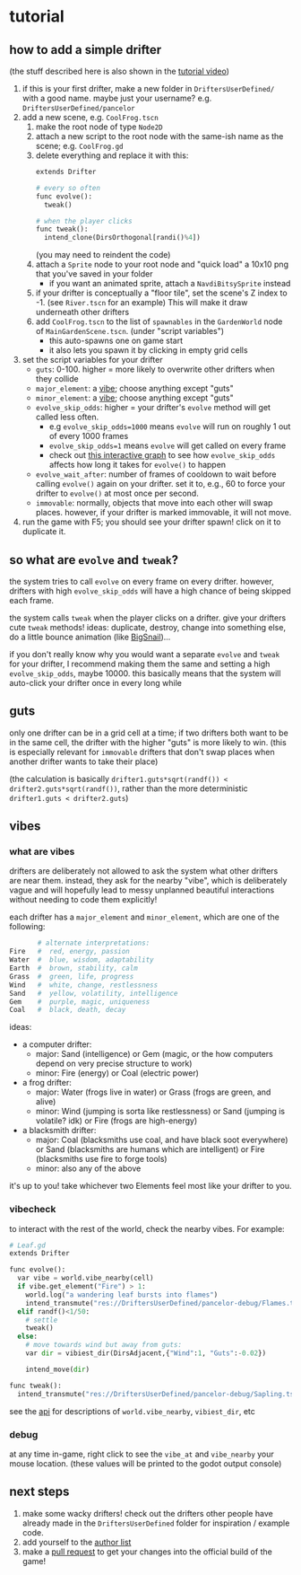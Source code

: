 # tutorial

## how to add a simple drifter

(the stuff described here is also shown in the [tutorial video](https://youtu.be/zHSClw8jJzw))

1. if this is your first drifter, make a new folder in `DriftersUserDefined/` with a good name. maybe just your username? e.g. `DriftersUserDefined/pancelor`
2. add a new scene, e.g. `CoolFrog.tscn`
    1. make the root node of type `Node2D`
    2. attach a new script to the root node with the same-ish name as the scene; e.g. `CoolFrog.gd`
    3. delete everything and replace it with this:
        ```python
        extends Drifter

        # every so often
        func evolve():
          tweak()

        # when the player clicks
        func tweak():
          intend_clone(DirsOrthogonal[randi()%4])
        ```
        (you may need to reindent the code)
    4. attach a `Sprite` node to your root node and "quick load" a 10x10 png that you've saved in your folder
        * if you want an animated sprite, attach a `NavdiBitsySprite` instead
    5. if your drifter is conceptually a "floor tile", set the scene's Z index to -1. (see `River.tscn` for an example) This will make it draw underneath other drifters
    6. add `CoolFrog.tscn` to the list of `spawnables` in the `GardenWorld` node of `MainGardenScene.tscn`. (under "script variables")
        * this auto-spawns one on game start
        * it also lets you spawn it by clicking in empty grid cells
3. set the script variables for your drifter
    * `guts`: 0-100. higher = more likely to overwrite other drifters when they collide
    * `major_element`: a [vibe](#vibes); choose anything except "guts"
    * `minor_element`: a [vibe](#vibes); choose anything except "guts"
    * `evolve_skip_odds`: higher = your drifter's `evolve` method will get called less often.
        * e.g `evolve_skip_odds=1000` means `evolve` will run on roughly 1 out of every 1000 frames
        * `evolve_skip_odds=1` means `evolve` will get called on every frame
        * check out [this interactive graph](https://www.desmos.com/calculator/zuytpcsbha) to see how `evolve_skip_odds` affects how long it takes for `evolve()` to happen
    * `evolve_wait_after`: number of frames of cooldown to wait before calling `evolve()` again on your drifter. set it to, e.g., 60 to force your drifter to `evolve()` at most once per second.
    * `immovable`: normally, objects that move into each other will swap places. however, if your drifter is marked immovable, it will not move.
4. run the game with F5; you should see your drifter spawn! click on it to duplicate it.

## so what are `evolve` and `tweak`?

the system tries to call `evolve` on every frame on every drifter. however, drifters with high `evolve_skip_odds` will have a high chance of being skipped each frame.

the system calls `tweak` when the player clicks on a drifter. give your drifters cute `tweak` methods! ideas: duplicate, destroy, change into something else, do a little bounce animation (like [BigSnail](../DriftersUserDefined/droqen-test/BigSnail.gd))...

if you don't really know why you would want a separate `evolve` and `tweak` for your drifter, I recommend making them the same and setting a high `evolve_skip_odds`, maybe 10000. this basically means that the system will auto-click your drifter once in every long while

## guts

only one drifter can be in a grid cell at a time; if two drifters both want to be in the same cell, the drifter with the higher "guts" is more likely to win. (this is especially relevant for `immovable` drifters that don't swap places when another drifter wants to take their place)

(the calculation is basically `drifter1.guts*sqrt(randf()) < drifter2.guts*sqrt(randf())`, rather than the more deterministic `drifter1.guts < drifter2.guts`)

## vibes

### what are vibes

drifters are deliberately not allowed to ask the system what other drifters are near them. instead, they ask for the nearby "vibe", which is deliberately vague and will hopefully lead to messy unplanned beautiful interactions without needing to code them explicitly!

each drifter has a `major_element` and `minor_element`, which are one of the following:

```python
       # alternate interpretations:
Fire   #  red, energy, passion
Water  #  blue, wisdom, adaptability
Earth  #  brown, stability, calm
Grass  #  green, life, progress
Wind   #  white, change, restlessness
Sand   #  yellow, volatility, intelligence
Gem    #  purple, magic, uniqueness
Coal   #  black, death, decay
```

ideas:
* a computer drifter:
    * major: Sand (intelligence) or Gem (magic, or the how computers depend on very precise structure to work)
    * minor: Fire (energy) or Coal (electric power)
* a frog drifter:
    * major: Water (frogs live in water) or Grass (frogs are green, and alive)
    * minor: Wind (jumping is sorta like restlessness) or Sand (jumping is volatile? idk) or Fire (frogs are high-energy)
* a blacksmith drifter:
    * major: Coal (blacksmiths use coal, and have black soot everywhere) or Sand (blacksmiths are humans which are intelligent) or Fire (blacksmiths use fire to forge tools)
    * minor: also any of the above

it's up to you! take whichever two Elements feel most like your drifter to you.

### vibecheck

to interact with the rest of the world, check the nearby vibes. For example:

```python
# Leaf.gd
extends Drifter

func evolve():
  var vibe = world.vibe_nearby(cell)
  if vibe.get_element("Fire") > 1:
    world.log("a wandering leaf bursts into flames")
    intend_transmute("res://DriftersUserDefined/pancelor-debug/Flames.tscn")
  elif randf()<1/50:
    # settle
    tweak()
  else:
    # move towards wind but away from guts:
    var dir = vibiest_dir(DirsAdjacent,{"Wind":1, "Guts":-0.02})

    intend_move(dir)

func tweak():
  intend_transmute("res://DriftersUserDefined/pancelor-debug/Sapling.tscn")
```

see the [api](./api.md) for descriptions of `world.vibe_nearby`, `vibiest_dir`, etc

### debug

at any time in-game, right click to see the `vibe_at` and `vibe_nearby` your mouse location. (these values will be printed to the godot output console)

## next steps

1. make some wacky drifters! check out the drifters other people have already made in the `DriftersUserDefined` folder for inspiration / example code.
2. add yourself to the [author list](../authors.md)
3. make a [pull request](./how2git.md) to get your changes into the official build of the game!
